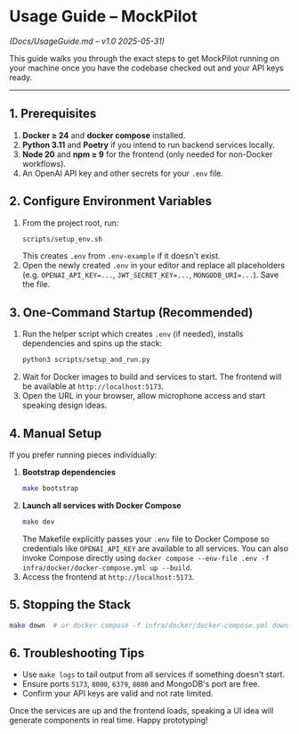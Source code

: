 # Usage Guide – MockPilot
*(Docs/UsageGuide.md – v1.0 2025-05-31)*

This guide walks you through the exact steps to get MockPilot running on your machine once you have the codebase checked out and your API keys ready.

---

## 1. Prerequisites

1. **Docker ≥ 24** and **docker compose** installed.
2. **Python 3.11** and **Poetry** if you intend to run backend services locally.
3. **Node 20** and **npm ≥ 9** for the frontend (only needed for non-Docker workflows).
4. An OpenAI API key and other secrets for your `.env` file.

## 2. Configure Environment Variables

1. From the project root, run:
   ```bash
   scripts/setup_env.sh
   ```
   This creates `.env` from `.env-example` if it doesn't exist.
2. Open the newly created `.env` in your editor and replace all placeholders (e.g. `OPENAI_API_KEY=...`, `JWT_SECRET_KEY=...`, `MONGODB_URI=...`). Save the file.

## 3. One‑Command Startup (Recommended)

1. Run the helper script which creates `.env` (if needed), installs dependencies and spins up the stack:
   ```bash
   python3 scripts/setup_and_run.py
   ```
2. Wait for Docker images to build and services to start. The frontend will be available at `http://localhost:5173`.
3. Open the URL in your browser, allow microphone access and start speaking design ideas.

## 4. Manual Setup

If you prefer running pieces individually:

1. **Bootstrap dependencies**
   ```bash
   make bootstrap
   ```
2. **Launch all services with Docker Compose**
   ```bash
   make dev
   ```
   The Makefile explicitly passes your `.env` file to Docker Compose so
   credentials like `OPENAI_API_KEY` are available to all services.
   You can also invoke Compose directly using
   `docker compose --env-file .env -f infra/docker/docker-compose.yml up --build`.
3. Access the frontend at `http://localhost:5173`.

## 5. Stopping the Stack

```bash
make down  # or docker compose -f infra/docker/docker-compose.yml down
```

## 6. Troubleshooting Tips

- Use `make logs` to tail output from all services if something doesn't start.
- Ensure ports `5173`, `8000`, `6379`, `8080` and MongoDB's port are free.
- Confirm your API keys are valid and not rate limited.

Once the services are up and the frontend loads, speaking a UI idea will generate components in real time. Happy prototyping!
